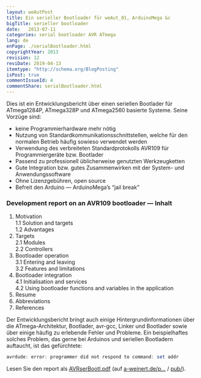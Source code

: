 ```yaml
---
layout: weAutPost
title: Ein serieller Bootloader für weAut_01, ArduinoMega &c
bigTitle: serieller bootloader
date:   2013-07-11
categories: serial bootloader AVR ATmega
lang: de
enPage: ./serialBootloader.html 
copyrightYear: 2013
revision: 12
reviDate: 2019-04-13
itemtype: "http://schema.org/BlogPosting"
isPost: true
commentIssueId: 4
commentShare: serialBootloader.html
---
```


Dies ist ein Entwicklungsbericht über einen seriellen Bootlader für ATmega1284P, ATmega328P und ATmega2560 basierte Systeme. Seine Vorzüge sind:

- keine Programmierhardware mehr nötig
- Nutzung von Standardkommunikationsschnittstellen, welche für den normalen 
  Betrieb häufig sowieso verwendet werden
- Verwendung des verbreiteten Standardprotokolls AVR109 für 
  Programmiergeräte bzw. Bootlader
- Passend zu professionell üblicherweise genutzten Werkzeugketten
- Gute Integration bzw. gutes Zusammenwirken mit der System- und
  Anwendungssoftware
- Ohne Lizenzgebühren, open source
- Befreit den Arduino — ArduinoMega’s “jail break”

### Development report on an AVR109 bootloader — Inhalt
1. Motivation<br />
   1.1   Solution and targets<br />
   1.2   Advantages
2. Targets<br />
   2.1   Modules<br />
   2.2   Controllers
3. Bootloader operation<br />
   3.1   Entering and leaving<br />
   3.2   Features and limitations
4. Bootloader integration<br />
   4.1  Initialisation and services<br />
   4.2   Using bootloader functions and variables in the application
5.   Resume
6.   Abbreviations
7.   References

Der Entwicklungsbericht bringt auch einige Hintergrundinformationen über die ATmega-Architektur, Bootlader, avr-gcc, Linker und Bootlader sowie über einige häufig zu erlebende Fehler und Probleme. Ein beispielhaftes solches Problem, das gerne bei Arduinos und seriellen Bootladern auftaucht, ist das gefürchtete: 
```powershell
avrdude: error: programmer did not respond to command: set addr
```
Lesen Sie den report als [AVRserBootl.pdf](https://a-weinert.de/pub/AVRserBootl.pdf "full paper") (auf
[a-weinert.de/p...](https://a-weinert.de/publication_en.html "einige Publikationen von  Albrecht Weinert") 
/ [pub/](https://a-weinert.de/pub/ "download")).